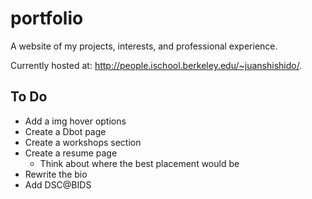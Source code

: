 # portfolio
A website of my projects, interests, and professional experience.

Currently hosted at: http://people.ischool.berkeley.edu/~juanshishido/.

## To Do
* Add a img hover options
* Create a Dbot page
* Create a workshops section
* Create a resume page
    * Think about where the best placement would be
* Rewrite the bio
* Add DSC@BIDS
